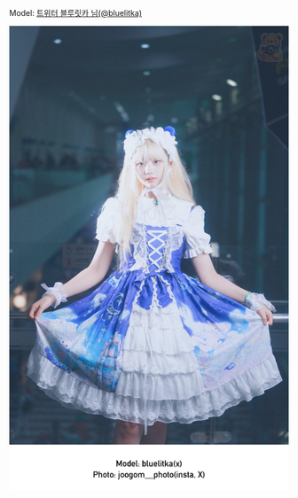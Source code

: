 ﻿---
dddd: 2024-09-21 부코 토
nickname: 블루릿카
sns_type: x
sns_id: bluelitka
---

<a name="bluelitka"></a>
Model: <a href="https://x.com/bluelitka" target="_blank">트위터 블루릿카 님(@bluelitka)</a>

![vS5-QSO1.jpg](/assets/img/2024/09-21/블루릿카/vS5-QSO1.jpg)
